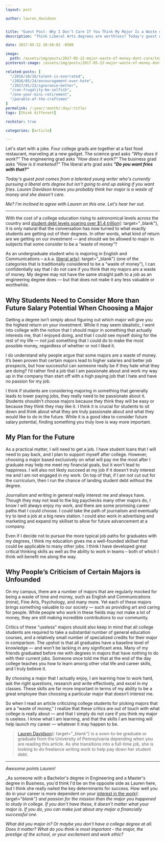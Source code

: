 ```yaml
---
layout: post

author: lauren_davidson


title: "Guest Post: Why I Don’t Care If You Think My Major Is a Waste of Money"
description: "Think Liberal Arts degrees are worthless? Today's guest writer is working on getting one of those degrees and she's got a pretty compelling argument for why it's a great investment for her."

date: 2017-05-22 20:58:02 -0500

image:
  path: /assets/img/posts/2017-05-22-major-waste-of-money-dont-care/textbooks.jpg
pinterest-image: /assets/img/posts/2017-05-22-major-waste-of-money-dont-care/major-waste

related-posts: [
  "/2016/10/16/talent-is-overrated",
  "/2016/05/24/encouragement-over-hate",
  "/2017/01/23/ignorance-better",
  "/can-frugality-be-selfish",
  "/one-year-mini-retirement",
  "/parable-of-the-craftsmen"
]
permalink: /:year/:month/:day/:title/
tags: [think different]

rockstar: true

categories: [article]

---
```


Let's start with a joke. Four college grads are together at a fast food restaurant, marveling at a new gadget. The science grad asks _"Why does it work?"_ The engineering grad asks _"How does it work?"_ The business grad asks _"How is it marketed?"_ The liberal arts grad asks ___"Do you want fries with that?"___

_Today's guest post comes from a talented young writer who's currently pursuing a liberal arts degree but isn't going to end up asking if you want fries. Lauren Davidson knows you probably think her major is a waste of money and she doesn't care._

_Me? I'm inclined to agree with Lauren on this one. Let's hear her out._

<hr />

With the cost of a college education rising to astronomical levels across the country and [student debt levels soaring over $1.4 trillion](https://lendedu.com/blog/student-loan-debt-statistics){: target="_blank"}, it is only natural that the conversation has now turned to what exactly students are getting out of their degrees.  In other words, what kind of return are we getting on our investment — and should we be allowed to major in subjects that some consider to be a “waste of money”?

As an undergraduate student who is majoring in English and Communications – a.k.a. [liberal arts](https://www.careerkey.org/choose-a-college-major/what-are-liberal-arts-majors.html#.WR5NYhPyvfZ){: target="_blank"} (one of the categories that is traditionally considered to be a “waste of money”), I can confidentially say that I do not care if you think that my majors are a waste of money.  My degree may not have the same straight path to a job as an engineering degree does — but that does not make it any less valuable or worthwhile.   

## Why Students Need to Consider More than Future Salary Potential When Choosing a Major

Getting a degree isn’t simply about figuring out which major will give you the highest return on your investment.  While it may seem idealistic, I went into college with the notion that I should major in something that actually interests me, that I enjoyed doing, and that I could see myself doing for the rest of my life — not just something that I could do to make the most possible money, regardless of whether or not I liked it.

I do understand why people argue that some majors are a waste of money. It’s been proven that certain majors lead to higher salaries and better job prospects, but how successful can someone really be if they hate what they are doing? I’d rather find a job that I am passionate about and work my way up in the company than start off with a high paying job that I hate and have no passion for my job.

I think if students are considering majoring in something that generally leads to lower paying jobs, they really need to be passionate about it. Students shouldn’t choose majors because they think they will be easy or because they think they may like it. I think it is crucial for students to sit down and think about what they are truly passionate about and what they would like to do in the future. While it is a good idea to consider future salary potential, finding something you truly love is way more important.

## My Plan for the Future

As a practical matter, I will need to get a job.  I have student loans that I will need to pay back, and I plan to support myself after college. However, choosing a major based exclusively on what will pay me the most after I graduate may help me meet my financial goals, but it won’t lead to happiness.  I will also not likely succeed at my job if it doesn’t truly interest me and I am not engaged in my work. On top of that, if I am not cut out for the curriculum, then I run the chance of landing student debt without the degree.

Journalism and writing in general really interest me and always have. Though they may not lead to the big paychecks many other majors do, I know I will always enjoy my work, and there are some promising career paths that I could choose. I could take the path of journalism and eventually try to land a job at a big news station. I could also work in advertising and marketing and expand my skillset to allow for future advancement at a company.

Even if I decide not to pursue the more typical job paths for graduates with my degrees, I think my education gives me a well-founded skillset that could be applicable to many other jobs. I think I have developed great critical thinking skills as well as the ability to work in teams – both of which I think will benefit me along the way.

## Why People’s Criticism of Certain Majors is Unfounded

On my campus, there are a number of majors that are regularly mocked for being a waste of time and money, such as English and Communications (mine), Fine Arts, Psychology, and many more.  Yet each of these majors brings something valuable to our society — such as providing art and caring for people.  While people who work in these fields may not make a lot of money, they are still making incredible contributions to our community.  

Critics of these “useless” majors should also keep in mind that all college students are required to take a substantial number of general education courses, and a relatively small number of specialized credits for their major in comparison.  The upshot is that all graduates have a baseline level of knowledge — and won’t be lacking in any significant area.  Many of my friends graduated before me with degrees in majors that have nothing to do with their current jobs. Someone once told me that at the end of the day college teaches you how to learn among other vital life and career skills, and I truly believe it.

By choosing a major that I actually enjoy, I am learning how to work hard, ask the right questions, research and write effectively, and excel in my classes.  These skills are far more important in terms of my ability to be a great employee than choosing a particular major that doesn’t interest me.

So when I read an article criticizing college students for picking majors that are a “waste of money,” I realize that these critics are out of touch with what college is really about — and that I simply do not care if you think my major is useless.  I know what I am learning, and that the skills I am learning will help launch my career — whatever it may happen to be.  

> [Lauren Davidson](http://laurdavidson.com/){: target="_blank"} is a soon-to-be graduate or graduate from the University of Pennsylvania depending when you are reading this article. As she transitions into a full-time job, she is looking to do freelance writing work to help pay down her student debt.

<hr />

_Awesome points Lauren!_

_As someone with a Bachelor's degree in Engineering and a Master's degree in Business, you'd think I'd be on the opposite side as Lauren here, but I think she really nailed the key determinants for success. How well you do in your career is more dependent on your [interest in the work](https://signalvnoise.com/posts/2922-whatever-interests-you-naturally-is-the-most-important-thing-to-work-on-){: target="_blank"} and passion for the mission than the major you happened to study in college. If you don't have these, it doesn't matter what your major is. If you do, you can make just about any major a financially successful one._



_What did you major in? Or maybe you don't have a college degree at all. Does it matter? What do you think is most important - the major, the prestige of the school, or your excitement and work ethic?_

